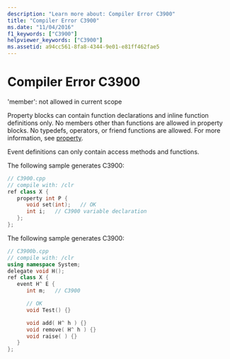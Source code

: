 ```yaml
---
description: "Learn more about: Compiler Error C3900"
title: "Compiler Error C3900"
ms.date: "11/04/2016"
f1_keywords: ["C3900"]
helpviewer_keywords: ["C3900"]
ms.assetid: a94cc561-8fa8-4344-9e01-e81ff462fae5
---
```

# Compiler Error C3900

'member': not allowed in current scope

Property blocks can contain function declarations and inline function definitions only. No members other than functions are allowed in property blocks. No typedefs, operators, or friend functions are allowed. For more information, see [property](../../extensions/property-cpp-component-extensions.md).

Event definitions can only contain access methods and functions.

The following sample generates C3900:

```cpp
// C3900.cpp
// compile with: /clr
ref class X {
   property int P {
      void set(int);   // OK
      int i;   // C3900 variable declaration
   };
};
```

The following sample generates C3900:

```cpp
// C3900b.cpp
// compile with: /clr
using namespace System;
delegate void H();
ref class X {
   event H^ E {
      int m;   // C3900

      // OK
      void Test() {}

      void add( H^ h ) {}
      void remove( H^ h ) {}
      void raise( ) {}
   }
};
```
